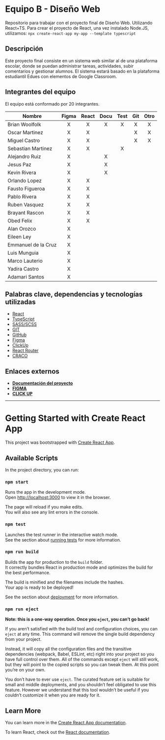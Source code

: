 # Equipo B - Diseño Web
Repositorio para trabajar con el proyecto final de Diseño Web. Utilizando React+TS.
Para crear el proyecto de React, una vez instalado Node.JS, utilizamos:
`npx create-react-app my-app --template typescript`

## Descripción
Este proyecto final consiste en un sistema web similar al de una plataforma escolar, donde se puedan administrar tareas, actividades, subir comentarios y gestionar alumnos. El sistema estará basado en la plataforma estudiantil Edues con elementos de Google Classroom.

## Integrantes del equipo
El equipo está conformado por 20 integrantes.

| **Nombre**          | **Figma** | **React** | **Docu** | **Test** | **Git** | **Otro** |
|---------------------|:---------:|:---------:|:--------:|:--------:|:-------:|:--------:|
| Brian Woolfolk      |     X     |     X     |     X    |     X    |    X    |     X    |
| Oscar Martinez      |     X     |     X     |          |          |    X    |     X    |
| Miguel Castro       |     X     |     X     |          |          |    X    |     X    |
| Sebastian Martinez  |     X     |     X     |          |     X    |         |          |
| Alejandro Ruiz      |     X     |           |     X    |          |         |          |
| Jesus Paz           |     X     |           |     X    |          |         |          |
| Kevin Rivera        |     X     |           |     X    |          |         |          |
| Orlando Lopez       |     X     |     X     |          |          |         |          |
| Fausto Figueroa     |     X     |     X     |          |          |         |          |
| Pablo Rivera        |     X     |     X     |          |          |         |          |
| Ruben Vasquez       |     X     |     X     |          |          |         |          |
| Brayant Rascon      |     X     |     X     |          |          |         |          |
| Obed Felix          |     X     |     X     |          |          |         |          |
| Alan Orozco         |     X     |           |          |          |         |          |
| Eileen Ley          |     X     |           |          |          |         |          |
| Emmanuel de la Cruz |     X     |           |          |          |         |          |
| Luis Munguia        |     X     |           |          |          |         |          |
| Marco Lauterio      |     X     |           |          |          |         |          |
| Yadira Castro       |     X     |           |          |          |         |          |
| Adamari Santos      |     X     |           |          |          |         |          |

## Palabras clave, dependencias y tecnologías utilizadas
- [React](https://react.dev/)
- [TypeScript](https://www.typescriptlang.org/)
- [SASS/SCSS](https://sass-lang.com/)
- [GIT](https://git-scm.com/doc)
- [GitHub](https://docs.github.com/en)
- [Figma](https://help.figma.com/hc/en-us)
- [ClickUp](https://help.clickup.com/hc/en-us)
- [React Router](https://reactrouter.com/en/main)
- [CRACO](https://craco.js.org/)

## Enlaces externos
- [**Documentación del proyecto**](https://docs.google.com/document/d/1gHKUGuNCO_haa5oD8pjlm1nHK45DR5sbnpUwQ0AeS6s/edit?usp=sharing)
- [**FIGMA**](https://www.figma.com/file/qWfPJFdUzzC0gcXGkih15u/Layout-Proyecto?type=design&t=cshkZ8ztNODoNzIV-6)
- [**CLICK UP**](https://app.clickup.com/9011054143/v/s/90110161979)

-----------------------------------------------------------------------------------------------------

# Getting Started with Create React App

This project was bootstrapped with [Create React App](https://github.com/facebook/create-react-app).

## Available Scripts

In the project directory, you can run:

### `npm start`

Runs the app in the development mode.\
Open [http://localhost:3000](http://localhost:3000) to view it in the browser.

The page will reload if you make edits.\
You will also see any lint errors in the console.

### `npm test`

Launches the test runner in the interactive watch mode.\
See the section about [running tests](https://facebook.github.io/create-react-app/docs/running-tests) for more information.

### `npm run build`

Builds the app for production to the `build` folder.\
It correctly bundles React in production mode and optimizes the build for the best performance.

The build is minified and the filenames include the hashes.\
Your app is ready to be deployed!

See the section about [deployment](https://facebook.github.io/create-react-app/docs/deployment) for more information.

### `npm run eject`

**Note: this is a one-way operation. Once you `eject`, you can’t go back!**

If you aren’t satisfied with the build tool and configuration choices, you can `eject` at any time. This command will remove the single build dependency from your project.

Instead, it will copy all the configuration files and the transitive dependencies (webpack, Babel, ESLint, etc) right into your project so you have full control over them. All of the commands except `eject` will still work, but they will point to the copied scripts so you can tweak them. At this point you’re on your own.

You don’t have to ever use `eject`. The curated feature set is suitable for small and middle deployments, and you shouldn’t feel obligated to use this feature. However we understand that this tool wouldn’t be useful if you couldn’t customize it when you are ready for it.

## Learn More

You can learn more in the [Create React App documentation](https://facebook.github.io/create-react-app/docs/getting-started).

To learn React, check out the [React documentation](https://reactjs.org/).
